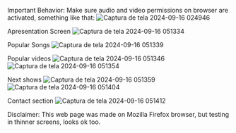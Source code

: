 Important Behavior: Make sure audio and video permissions on browser are activated, something like that:
![Captura de tela 2024-09-16 024946](https://github.com/user-attachments/assets/7589b2c7-a85e-4e0e-b5c6-b54503ff7218)

Apresentation Screen
![Captura de tela 2024-09-16 051334](https://github.com/user-attachments/assets/a4a373a6-3b36-4c76-9751-6f97b72a85c5)

Popular Songs
![Captura de tela 2024-09-16 051339](https://github.com/user-attachments/assets/dc174b55-0c23-4ee0-a952-a4e2e5085ace)

Popular videos
![Captura de tela 2024-09-16 051346](https://github.com/user-attachments/assets/080d6e44-23f5-4776-8ea1-b42eec5fe1a8)
![Captura de tela 2024-09-16 051354](https://github.com/user-attachments/assets/b0319f74-3ab3-4303-9ceb-91d47b6d0db3)

Next shows
![Captura de tela 2024-09-16 051359](https://github.com/user-attachments/assets/2e41389b-69ea-4acd-ac71-30292ba1dec1)
![Captura de tela 2024-09-16 051404](https://github.com/user-attachments/assets/9e5100cd-44b5-495e-b79e-6fc97d106bb7)

Contact section
![Captura de tela 2024-09-16 051412](https://github.com/user-attachments/assets/9020dc89-4693-4a6f-8ebb-d13cd5bfbafe)

Disclaimer: This web page was made on Mozilla Firefox browser, but testing in thinner screens, looks ok too.
